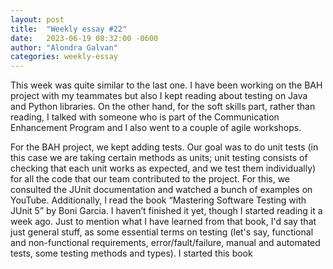 ```yaml
---
layout: post
title:  "Weekly essay #22"
date:   2023-06-19 08:32:00 -0600
author: "Alondra Galvan"
categories: weekly-essay
---
```



This week was quite similar to the last one. I have been working on the BAH project with my teammates but also I kept reading about testing on Java and Python libraries. On the other hand, for the soft skills part, rather than reading, I talked with someone who is part of the Communication Enhancement Program and I also went to a couple of agile workshops.

For the BAH project, we kept adding tests. Our goal was to do unit tests (in this case we are taking certain methods as units; unit testing consists of checking that each unit works as expected, and we test them individually) for all the code that our team contributed to the project. For this, we consulted the JUnit documentation and watched a bunch of examples on YouTube. Additionally, I read the book “Mastering Software Testing with JUnit 5” by Boni Garcia. I haven’t finished it yet, though I started reading it a week ago. Just to mention what I have learned from that book, I'd say that just general stuff, as some essential terms on testing (let's say, functional and non-functional requirements, error/fault/failure, manual and automated tests, some testing methods and types). I started this book

